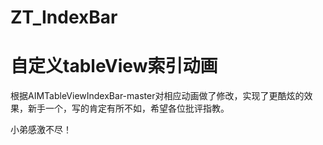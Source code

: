 # ZT_IndexBar
自定义tableView索引动画
========
根据AIMTableViewIndexBar-master对相应动画做了修改，实现了更酷炫的效果，新手一个，写的肯定有所不如，希望各位批评指教。

小弟感激不尽！

